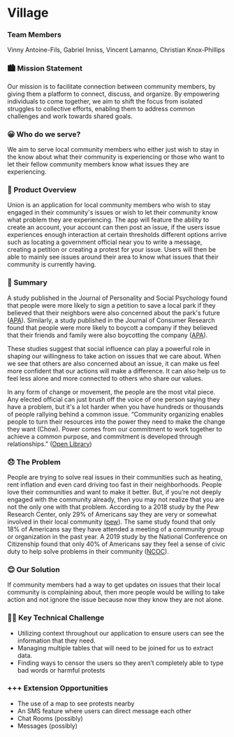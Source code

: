
# Village

### Team Members

Vinny Antoine-Fils, Gabriel Inniss, Vincent Lamanno, Christian Knox-Phillips


### 🏙️  Mission Statement 

Our mission is to facilitate connection between community members, by giving them a platform to connect, discuss, and organize. By empowering individuals to come together, we aim to shift the focus from isolated struggles to collective efforts, enabling them to address common challenges and work towards shared goals.


### 😀 Who do we serve?

We aim to serve local community members who either just wish to stay in the know about what their community is experiencing or those who want to let their fellow community members know what issues they are experiencing.


### 📱 Product Overview

Union is an application for local community members who wish to stay engaged in their community's issues or wish to let their community know what problem they are experiencing. The app will feature the ability to create an account, your account can then post an issue, if the users issue experiences enough interaction at certain thresholds different options arrive such as locating a government official near you to write a message, creating a petition or creating a protest for your issue. Users will then be able to mainly see issues around their area to know what issues that their community is currently having.


### 📝 Summary

A study published in the Journal of Personality and Social Psychology found that people were more likely to sign a petition to save a local park if they believed that their neighbors were also concerned about the park's future ([APA](https://www.apa.org/pubs/journals/psp)). Similarly, a study published in the Journal of Consumer Research found that people were more likely to boycott a company if they believed that their friends and family were also boycotting the company ([APA](https://psycnet.apa.org/record/2004-16173-007)).

These studies suggest that social influence can play a powerful role in shaping our willingness to take action on issues that we care about. When we see that others are also concerned about an issue, it can make us feel more confident that our actions will make a difference. It can also help us to feel less alone and more connected to others who share our values.

In any form of change or movement, the people are the most vital piece. Any elected official can just brush off the voice of one person saying they have a problem, but it's a lot harder when you have hundreds or thousands of people rallying behind a common issue. “Community organizing enables people to turn their resources into the power they need to make the change they want (Chow). Power comes from our commitment to work together to achieve a common purpose, and commitment is developed through relationships.” ([Open Library](https://ecampusontario.pressbooks.pub/communitydevelopmentpractice/chapter/community-organizing-people-power-and-change/#:~:text=7.-,Strategies%20for%20building%20relationships%20for%20community%20organizing,commitment%20is%20developed%20through%20relationships))


### 😞 The Problem 

People are trying to solve real issues in their communities such as heating, rent inflation and even card driving too fast in their neighborhoods. People love their communities and want to make it better. But, if you’re not deeply engaged with the community already, then you may not realize that you are not the only one with that problem. According to a 2018 study by the Pew Research Center, only 29% of Americans say they are very or somewhat involved in their local community ([pew](https://www.pewresearch.org/social-trends/2018/05/22/americans-satisfaction-with-and-attachment-to-their-communities/)). The same study found that only 18% of Americans say they have attended a meeting of a community group or organization in the past year. A 2019 study by the National Conference on Citizenship found that only 40% of Americans say they feel a sense of civic duty to help solve problems in their community ([NCOC](https://ncoc.org/)).


### 😊 Our Solution

If community members had a way to get updates on issues that their local community is complaining about, then more people would be willing to take action and not ignore the issue because now they know they are not alone.  


### 🧗‍♂️ Key Technical Challenge

* Utilizing context throughout our application to ensure users can see  the information that they need.
* Managing multiple tables that will need to be joined for us to extract data.
* Finding ways to censor the users so they aren’t completely able to type bad words or harmful protests

### +++ Extension Opportunities 



* The use of a map to see protests nearby
* An SMS feature where users can direct message each other
* Chat Rooms (possibly)
* Messages (possibly)





